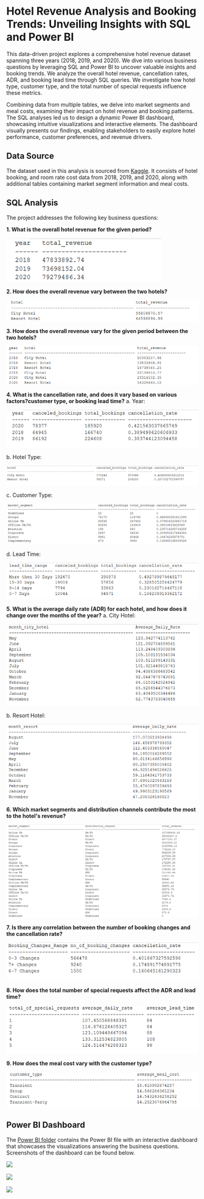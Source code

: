 # Hotel Revenue Analysis and Booking Trends: Unveiling Insights with SQL and Power BI
This data-driven project explores a comprehensive hotel revenue dataset spanning three years (2018, 2019, and 2020). We dive into various business questions by leveraging SQL and Power BI to uncover valuable insights and booking trends. We analyze the overall hotel revenue, cancellation rates, ADR, and booking lead time through SQL queries. We investigate how hotel type, customer type, and the total number of special requests influence these metrics.

Combining data from multiple tables, we delve into market segments and meal costs, examining their impact on hotel revenue and booking patterns. The SQL analyses led us to design a dynamic Power BI dashboard, showcasing intuitive visualizations and interactive elements. The dashboard visually presents our findings, enabling stakeholders to easily explore hotel performance, customer preferences, and revenue drivers.

## Data Source
The dataset used in this analysis is sourced from [Kaggle](https://www.kaggle.com/datasets/govindkrishnadas/hotel-revenue). It consists of hotel booking, and room rate cost data from 2018, 2019, and 2020, along with additional tables containing market segment information and meal costs.

## SQL Analysis
The project addresses the following key business questions:

**1. What is the overall hotel revenue for the given period?**

![Solution 1](https://github.com/anirudhaangiras/Hotel-Revenue-Analysis-And-Trends/blob/main/SQL/1.png)

**2. How does the overall revenue vary between the two hotels?**
 
![Solution 2](https://github.com/anirudhaangiras/Hotel-Revenue-Analysis-And-Trends/blob/main/SQL/2.png)

**3. How does the overall revenue vary for the given period between the two hotels?**

![Solution 3](https://github.com/anirudhaangiras/Hotel-Revenue-Analysis-And-Trends/blob/main/SQL/3.png)

**4. What is the cancellation rate, and does it vary based on various factors?customer type, or booking lead time?**
a. Year:

![Solution 4- Year](https://github.com/anirudhaangiras/Hotel-Revenue-Analysis-And-Trends/blob/main/SQL/4.1.png)

b. Hotel Type:

![Solution 4- Hotel](https://github.com/anirudhaangiras/Hotel-Revenue-Analysis-And-Trends/blob/main/SQL/4.2.png)

c. Customer Type:

![Solution 4- Customer Type](https://github.com/anirudhaangiras/Hotel-Revenue-Analysis-And-Trends/blob/main/SQL/4.3.png)

d. Lead Time:

![Solution 4- Lead Time](https://github.com/anirudhaangiras/Hotel-Revenue-Analysis-And-Trends/blob/main/SQL/4.4.png)

**5. What is the average daily rate (ADR) for each hotel, and how does it change over the months of the year?**
a. City Hotel:

![Solution 5- City Hotel](https://github.com/anirudhaangiras/Hotel-Revenue-Analysis-And-Trends/blob/main/SQL/5.1.png)

b. Resort Hotel:

![Solution 5- Resort Hotel](https://github.com/anirudhaangiras/Hotel-Revenue-Analysis-And-Trends/blob/main/SQL/5.2.png)

**6. Which market segments and distribution channels contribute the most to the hotel's revenue?**

![Solution 6](https://github.com/anirudhaangiras/Hotel-Revenue-Analysis-And-Trends/blob/main/SQL/6.png)

**7. Is there any correlation between the number of booking changes and the cancellation rate?**

![Solution 7](https://github.com/anirudhaangiras/Hotel-Revenue-Analysis-And-Trends/blob/main/SQL/7.png)

**8. How does the total number of special requests affect the ADR and lead time?**

![Solution 8](https://github.com/anirudhaangiras/Hotel-Revenue-Analysis-And-Trends/blob/main/SQL/8.png)

**9. How does the meal cost vary with the customer type?**

![Solution 9](https://github.com/anirudhaangiras/Hotel-Revenue-Analysis-And-Trends/blob/main/SQL/9.png)

## Power BI Dashboard

The [Power BI folder](https://github.com/anirudhaangiras/Hotel-Revenue-Analysis-And-Trends/tree/main/PowerBI) contains the Power BI file with an interactive dashboard that showcases the visualizations answering the business questions. Screenshots of the dashboard can be found below.

![](link)

![](link)

![](link)
